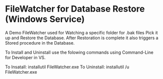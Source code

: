 # FileWatcher for Database Restore (Windows Service)
A Demo FileWatcher used for Watching a specific folder for .bak files Pick it up and Restore the Database.  After Restoration is complete it also triggers a Stored procedure in the Database.

To Install and Uninstall use the folowing commands using Command-Line for Developer in VS.

To Insatall: installutil FileWatcher.exe
To Uninstall: installutil /u FileWatcher.exe

